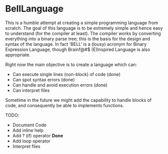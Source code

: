 # BellLanguage

This is a humble attempt at creating a simple programming language from scratch. The goal of this language is to be extremely simple and hence easy to understand (for the compiler at least). The compiler works by converting everything into a binary parse tree; this is the basis for the design and syntax of the language. In fact 'BELL' is a (lousy) acronym for Binary Expression Language, though Brainf@#$ (E)Inspired Language is also appropriate.

Right now the main objective is to create a language which can:

* Can execute single lines (non-block) of code (done)
* Can spot syntax errors  (done)
* Can handle and avoid execution errors (done)
* Can interpret files

Sometime in the future we might add the capability to handle blocks of code, and consequently be able to implements functions.

TODO:
* Document Code
* Add inline help
* Add ? (if) operator **Done**
* Add loop operator
* Interpret files
